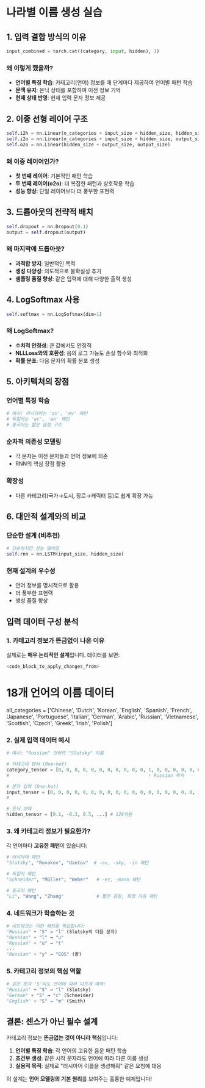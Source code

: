 # 나라별 이름 생성 실습

## 1. **입력 결합 방식의 이유**

```python
input_combined = torch.cat((category, input, hidden), 1)
```

### 왜 이렇게 했을까?
- **언어별 특징 학습**: 카테고리(언어) 정보를 매 단계마다 제공하여 언어별 패턴 학습
- **문맥 유지**: 은닉 상태를 포함하여 이전 정보 기억
- **현재 상태 반영**: 현재 입력 문자 정보 제공

## 2. **이중 선형 레이어 구조**

```python
self.i2h = nn.Linear(n_categories + input_size + hidden_size, hidden_size)
self.i2o = nn.Linear(n_categories + input_size + hidden_size, output_size)
self.o2o = nn.Linear(hidden_size + output_size, output_size)
```

### 왜 이중 레이어인가?
- **첫 번째 레이어**: 기본적인 패턴 학습
- **두 번째 레이어(o2o)**: 더 복잡한 패턴과 상호작용 학습
- **성능 향상**: 단일 레이어보다 더 풍부한 표현력

## 3. **드롭아웃의 전략적 배치**

```python
self.dropout = nn.Dropout(0.1)
output = self.dropout(output)
```

### 왜 마지막에 드롭아웃?
- **과적합 방지**: 일반적인 목적
- **생성 다양성**: 의도적으로 불확실성 추가
- **샘플링 품질 향상**: 같은 입력에 대해 다양한 출력 생성

## 4. **LogSoftmax 사용**

```python
self.softmax = nn.LogSoftmax(dim=1)
```

### 왜 LogSoftmax?
- **수치적 안정성**: 큰 값에서도 안정적
- **NLLLoss와의 호환성**: 음의 로그 가능도 손실 함수와 최적화
- **확률 분포**: 다음 문자의 확률 분포 생성

## 5. **아키텍처의 장점**

### **언어별 특징 학습**
```python
# 예시: 러시아어는 'ov', 'ev' 패턴
# 독일어는 'er', 'en' 패턴
# 중국어는 짧은 음절 구조
```

### **순차적 의존성 모델링**
- 각 문자는 이전 문자들과 언어 정보에 의존
- RNN의 핵심 장점 활용

### **확장성**
- 다른 카테고리(국가→도시, 장르→캐릭터 등)로 쉽게 확장 가능

## 6. **대안적 설계와의 비교**

### **단순한 설계 (비추천)**
```python
# 단순하지만 성능 떨어짐
self.rnn = nn.LSTM(input_size, hidden_size)
```

### **현재 설계의 우수성**
- 언어 정보를 명시적으로 활용
- 더 풍부한 표현력
- 생성 품질 향상

## **입력 데이터 구성 분석**

### 1. **카테고리 정보가 뜬금없이 나온 이유**

실제로는 **매우 논리적인 설계**입니다. 데이터를 보면:

```python
<code_block_to_apply_changes_from>
```

# 18개 언어의 이름 데이터
all_categories = ['Chinese', 'Dutch', 'Korean', 'English', 'Spanish', 'French', 
                 'Japanese', 'Portuguese', 'Italian', 'German', 'Arabic', 
                 'Russian', 'Vietnamese', 'Scottish', 'Czech', 'Greek', 
                 'Irish', 'Polish']



### 2. **실제 입력 데이터 예시**

```python
# 예시: "Russian" 언어의 "Slutsky" 이름

# 카테고리 텐서 (One-hot)
category_tensor = [0, 0, 0, 0, 0, 0, 0, 0, 0, 0, 0, 1, 0, 0, 0, 0, 0, 0]
#                                                   ↑ Russian 위치

# 문자 입력 (One-hot)
input_tensor = [0, 0, 0, 0, 0, 0, 0, 0, 0, 0, 0, 0, 0, 0, 0, 0, 0, 0, 1, ...]
#                                                                     ↑ 'S' 문자 위치

# 은닉 상태
hidden_tensor = [0.1, -0.3, 0.5, ...] # 128차원
```

### 3. **왜 카테고리 정보가 필요한가?**

각 언어마다 **고유한 패턴**이 있습니다:

```python
# 러시아어 패턴
"Slutsky", "Rovakov", "Uantov"  # -ov, -sky, -in 패턴

# 독일어 패턴  
"Schneider", "Müller", "Weber"   # -er, -mann 패턴

# 중국어 패턴
"Li", "Wang", "Zhang"            # 짧은 음절, 특정 자음 패턴
```

### 4. **네트워크가 학습하는 것**

```python
# 네트워크는 이런 패턴을 학습합니다:
"Russian" + "S" → "l" (Slutsky의 다음 문자)
"Russian" + "l" → "u" 
"Russian" + "u" → "t"
...
"Russian" + "y" → "EOS" (끝)
```

### 5. **카테고리 정보의 핵심 역할**

```python
# 같은 문자 'S'라도 언어에 따라 다르게 예측:
"Russian" + "S" → "l" (Slutsky)
"German" + "S" → "c" (Schneider)  
"English" + "S" → "m" (Smith)
```

## **결론: 센스가 아닌 필수 설계**

카테고리 정보는 **뜬금없는 것이 아니라 핵심**입니다:

1. **언어별 특징 학습**: 각 언어의 고유한 음운 패턴 학습
2. **조건부 생성**: 같은 시작 문자라도 언어에 따라 다른 이름 생성
3. **실용적 목적**: 실제로 "러시아어 이름을 생성해줘" 같은 요청에 대응

이 설계는 **언어 모델링의 기본 원리**를 보여주는 훌륭한 예제입니다!

